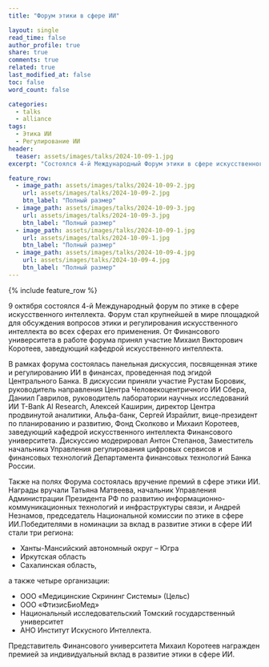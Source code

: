```yaml
---
title: "Форум этики в сфере ИИ"

layout: single
read_time: false
author_profile: true
share: true
comments: true
related: true
last_modified_at: false
toc: false
word_count: false

categories:
  - talks
  - alliance
tags:
  - Этика ИИ
  - Регулирование ИИ
header:
  teaser: assets/images/talks/2024-10-09-1.jpg
excerpt: "Состоялся 4-й Международный Форум этики в сфере искусственного интеллекта под эгидой Альянса ИИ"

feature_row:
  - image_path: assets/images/talks/2024-10-09-2.jpg
    url: assets/images/talks/2024-10-09-2.jpg
    btn_label: "Полный размер"
  - image_path: assets/images/talks/2024-10-09-3.jpg
    url: assets/images/talks/2024-10-09-3.jpg
    btn_label: "Полный размер"
  - image_path: assets/images/talks/2024-10-09-1.jpg
    url: assets/images/talks/2024-10-09-1.jpg
    btn_label: "Полный размер"
  - image_path: assets/images/talks/2024-10-09-4.jpg
    url: assets/images/talks/2024-10-09-4.jpg
    btn_label: "Полный размер"
---
```


{% include feature_row %}

9 октября состоялся 4-й Международный форум по этике в сфере искусственного интеллекта. Форум стал крупнейшей в мире площадкой для обсуждения вопросов этики и регулирования искусственного интеллекта во всех сферах его применения. От Финансового университета в работе форума принял участие Михаил Викторович Коротеев, заведующий кафедрой искусственного интеллекта. 

В рамках форума состоялась панельная дискуссия, посвященная этике и регулированию ИИ в финансах, проведенная под эгидой Центрального Банка. В дискуссии приняли участие Рустам Боровик, руководитель направления Центра Человекоцентричного ИИ Сбера, Даниил Гаврилов, руководитель лаборатории научных исследований ИИ
T-Bank AI Research, Алексей Каширин, директор Центра продвинутой аналитики, Альфа-банк, Сергей Израйлит, вице-президент по планированию и развитию, Фонд Сколково и Михаил Коротеев, заведующий кафедрой искусственного интеллекта Финансового университета. Дискуссию модерировал Антон Степанов, Заместитель начальника Управления регулирования цифровых сервисов и финансовых технологий Департамента финансовых технологий Банка России. 

Также на полях Форума состоялась вручение премий в сфере этики ИИ. Награды вручали Татьяна Матвеева, начальник Управления Администрации Президента РФ по развитию информационно-коммуникационных технологий и инфраструктуры связи, и Андрей Незнамов, председатель Национальной комиссии по этике в сфере ИИ.Победителями в номинации за вклад в развитие этики в сфере ИИ стали три региона:

- Ханты-Мансийский автономный округ – Югра
- Иркутская область
- Сахалинская область,

а также четыре организации:

- ООО «Медицинские Скрининг Системы» (Цельс)
- ООО «ФтизисБиоМед»
- Национальный исследовательский Томский государственный университет
- АНО Институт Искусного Интеллекта.

Представитель Финансового университета Михаил Коротеев награжден премией за индивидуальный вклад в развитие этики в сфере ИИ.
